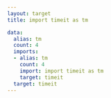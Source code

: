 ```yaml
---
layout: target
title: import timeit as tm

data:
  alias: tm
  count: 4
  imports:
  - alias: tm
    count: 4
    import: import timeit as tm
    target: timeit
  target: timeit
---
```

